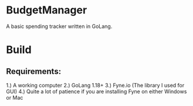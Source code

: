 # BudgetManager
A basic spending tracker written in GoLang.

# Build
## Requirements:
1.) A working computer
2.) GoLang 1.18+
3.) Fyne.io (The library I used for GUI)
4.) Quite a lot of patience if you are installing Fyne on either Windows or Mac
